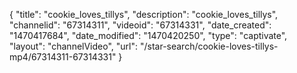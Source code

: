 {
    "title": "cookie_loves_tillys",
    "description": "cookie_loves_tillys",
    "channelid": "67314311",
    "videoid": "67314331",
    "date_created": "1470417684",
    "date_modified": "1470420250",
    "type": "captivate",
    "layout": "channelVideo",
    "url": "\/star-search\/cookie-loves-tillys-mp4\/67314311-67314331"
}